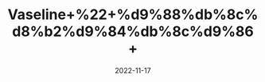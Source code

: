 ---
title: 'Vaseline+%22+%d9%88%db%8c%d8%b2%d9%84%db%8c%d9%86+'
date: '2022-11-17' 
metatag: '' 
inventory: '0' 
draft: false 
# meta description 
shortDescripton: 'Petroleum+Jelly%22+It+heals+minor+skin+scrapes+and+burns+and+moisturizes+your+face%2c+hands%2c+and+more.+'
description: 'Skin+Care+%d8%b3%da%a9%d9%86+%da%a9%d8%a6%db%8c%d8%b1'
longdescription: ''
tags: ''
brand: ''
subCategory: ''
unit: '250 ml-Pk'
sellCount: '0'
featured: True
# product Price
price: '150.0'
# Product Short Description
shortDescription: 'Petroleum+Jelly%22+It+heals+minor+skin+scrapes+and+burns+and+moisturizes+your+face%2c+hands%2c+and+more.+'
productID: '6764F412-2243-ED11-996A-005056B3A416'
type: 'products'
category: 'Skin+Care+%d8%b3%da%a9%d9%86+%da%a9%d8%a6%db%8c%d8%b1' 
thumnailproduct: 'https://eraconnect.blob.core.windows.net/product-images/aminsaddiquidawakhana/da0b1585-0222-4ffb-8906-03e9e7cbf33a.webp' 
images:
  - image: 'https://eraconnect.blob.core.windows.net/product-images/aminsaddiquidawakhana/da0b1585-0222-4ffb-8906-03e9e7cbf33a.webp'  
Variants:
---